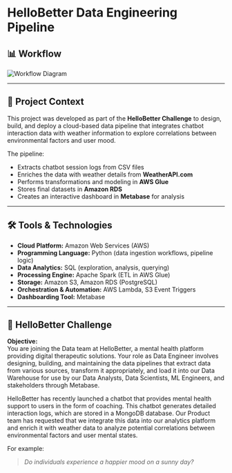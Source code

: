 # HelloBetter Data Engineering Pipeline

## 📊 Workflow
![Workflow Diagram](<img width="2607" height="2115" alt="workflow" src="https://github.com/user-attachments/assets/65b313f2-1160-4136-9be8-001abe9948e2" />)  

---

## 📜 Project Context
This project was developed as part of the **HelloBetter Challenge** to design, build, and deploy a cloud-based data pipeline that integrates chatbot interaction data with weather information to explore correlations between environmental factors and user mood.

The pipeline:
- Extracts chatbot session logs from CSV files
- Enriches the data with weather details from **WeatherAPI.com**
- Performs transformations and modeling in **AWS Glue**
- Stores final datasets in **Amazon RDS**
- Creates an interactive dashboard in **Metabase** for analysis

---

## 🛠 Tools & Technologies

- **Cloud Platform:** Amazon Web Services (AWS)
- **Programming Language:** Python (data ingestion workflows, pipeline logic)
- **Data Analytics:** SQL (exploration, analysis, querying)
- **Processing Engine:** Apache Spark (ETL in AWS Glue)
- **Storage:** Amazon S3, Amazon RDS (PostgreSQL)
- **Orchestration & Automation:** AWS Lambda, S3 Event Triggers
- **Dashboarding Tool:** Metabase

---

## 🧩 HelloBetter Challenge

**Objective:**  
You are joining the Data team at HelloBetter, a mental health platform providing digital therapeutic solutions. Your role as Data Engineer involves designing, building, and maintaining the data pipelines that extract data from various sources, transform it appropriately, and load it into our Data Warehouse for use by our Data Analysts, Data Scientists, ML Engineers, and stakeholders through Metabase.

HelloBetter has recently launched a chatbot that provides mental health support to users in the form of coaching. This chatbot generates detailed interaction logs, which are stored in a MongoDB database. Our Product team has requested that we integrate this data into our analytics platform and enrich it with weather data to analyze potential correlations between environmental factors and user mental states.

For example:  
> *Do individuals experience a happier mood on a sunny day?*
